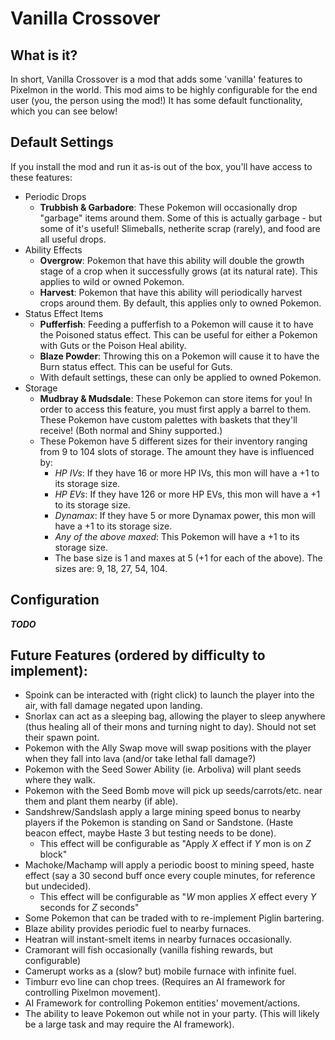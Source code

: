 # Vanilla Crossover
## What is it?
In short, Vanilla Crossover is a mod that adds some 'vanilla' features to Pixelmon in the world. This mod aims to be highly configurable for the end user (you, the person using the mod!) It has some default functionality, which you can see below!

## Default Settings
If you install the mod and run it as-is out of the box, you'll have access to these features:

- Periodic Drops
  - **Trubbish & Garbadore**: These Pokemon will occasionally drop "garbage" items around them. Some of this is actually garbage - but some of it's useful! Slimeballs, netherite scrap (rarely), and food are all useful drops.
- Ability Effects
  - **Overgrow**: Pokemon that have this ability will double the growth stage of a crop when it successfully grows (at its natural rate). This applies to wild or owned Pokemon.
  - **Harvest**: Pokemon that have this ability will periodically harvest crops around them. By default, this applies only to owned Pokemon.
- Status Effect Items
  - **Pufferfish**: Feeding a pufferfish to a Pokemon will cause it to have the Poisoned status effect. This can be useful for either a Pokemon with Guts or the Poison Heal ability.
  - **Blaze Powder**: Throwing this on a Pokemon will cause it to have the Burn status effect. This can be useful for Guts.
  - With default settings, these can only be applied to owned Pokemon.
- Storage
  - **Mudbray & Mudsdale**: These Pokemon can store items for you! In order to access this feature, you must first apply a barrel to them. These Pokemon have custom palettes with baskets that they'll receive! (Both normal and Shiny supported.)
  - These Pokemon have 5 different sizes for their inventory ranging from 9 to 104 slots of storage. The amount they have is influenced by:
    - *HP IVs*: If they have 16 or more HP IVs, this mon will have a +1 to its storage size.
    - *HP EVs*: If they have 126 or more HP EVs, this mon will have a +1 to its storage size.
    - *Dynamax*: If they have 5 or more Dynamax power, this mon will have a +1 to its storage size.
    - *Any of the above maxed*: This Pokemon will have a +1 to its storage size.
    - The base size is 1 and maxes at 5 (+1 for each of the above). The sizes are: 9, 18, 27, 54, 104.

## Configuration
***TODO***

## Future Features (ordered by difficulty to implement):
- Spoink can be interacted with (right click) to launch the player into the air, with fall damage negated upon landing.
- Snorlax can act as a sleeping bag, allowing the player to sleep anywhere (thus healing all of their mons and turning night to day). Should not set their spawn point.
- Pokemon with the Ally Swap move will swap positions with the player when they fall into lava (and/or take lethal fall damage?)
- Pokemon with the Seed Sower Ability (ie. Arboliva) will plant seeds where they walk.
- Pokemon with the Seed Bomb move will pick up seeds/carrots/etc. near them and plant them nearby (if able).
- Sandshrew/Sandslash apply a large mining speed bonus to nearby players if the Pokemon is standing on Sand or Sandstone. (Haste beacon effect, maybe Haste 3 but testing needs to be done).
  - This effect will be configurable as "Apply *X* effect if *Y* mon is on *Z* block"
- Machoke/Machamp will apply a periodic boost to mining speed, haste effect (say a 30 second buff once every couple minutes, for reference but undecided).
  - This effect will be configurable as "*W* mon applies *X* effect every *Y* seconds for *Z* seconds" 
- Some Pokemon that can be traded with to re-implement Piglin bartering.
- Blaze ability provides periodic fuel to nearby furnaces.
- Heatran will instant-smelt items in nearby furnaces occasionally.
- Cramorant will fish occasionally (vanilla fishing rewards, but configurable)
- Camerupt works as a (slow? but) mobile furnace with infinite fuel.
- Timburr evo line can chop trees. (Requires an AI framework for controlling Pixelmon movement).
- AI Framework for controlling Pokemon entities' movement/actions.
- The ability to leave Pokemon out while not in your party. (This will likely be a large task and may require the AI framework).
